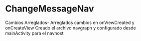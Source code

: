 # ChangeMessageNav
Cambios Arreglados- Arreglados cambios en onViewCreated y onCreateView
Creado el archivo navgraph y configurado desde mainActivity para el navhost
